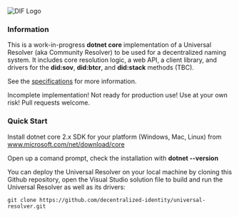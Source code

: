 ![DIF Logo](https://github.com/decentralized-identity/universal-resolver/blob/master/implementations/java/logo-dif.png?raw=true)

### Information

This is a work-in-progress **dotnet core** implementation of a Universal Resolver (aka Community Resolver) to be used for a decentralized naming system. It includes core resolution logic, a web API, a client library, and drivers for the **did:sov**, **did:btcr**, and **did:stack** methods (TBC).

See the [specifications](https://github.com/decentralized-identity/universal-resolver/blob/master/docs/api-documentation.md) for more information.

Incomplete implementation! Not ready for production use! Use at your own risk! Pull requests welcome.

### Quick Start

Install dotnet core 2.x SDK for your platform (Windows, Mac, Linux) from www.microsoft.com/net/download/core

Open up a comand prompt, check the installation with **dotnet --version**

You can deploy the Universal Resolver on your local machine by cloning this Github repository, open the Visual Studio solution file to build and run the Universal Resolver as well as its drivers:

	git clone https://github.com/decentralized-identity/universal-resolver.git

